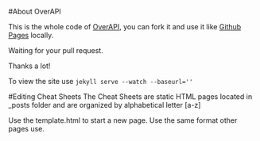 #About OverAPI

This is the whole code of [OverAPI](http://overapi.com "Collecting all cheat sheets"), you can fork it and use it like [Github Pages](http://pages.github.com/) locally.

Waiting for your pull request.

Thanks a lot!

To view the site use
`jekyll serve --watch --baseurl=''`

#Editing Cheat Sheets
The Cheat Sheets are static HTML pages located in _posts folder and are organized by alphabetical letter [a-z]

Use the template.html to start a new page. Use the same format other pages use. 